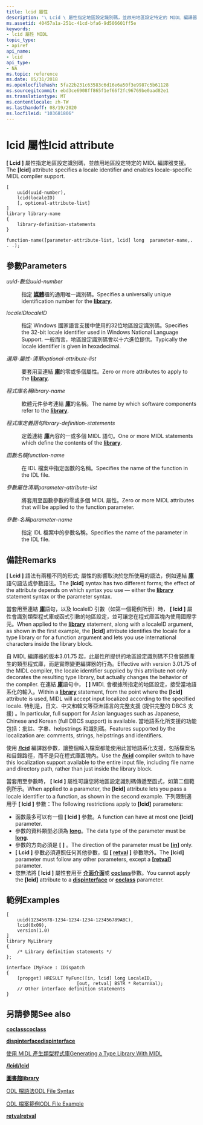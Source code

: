 ```yaml
---
title: lcid 屬性
description: '\ Lcid \ 屬性指定地區設定識別碼，並啟用地區設定特定的 MIDL 編譯器支援。'
ms.assetid: 40457a1a-251c-41cd-bfa6-9d506601ff5e
keywords:
- lcid 屬性 MIDL
topic_type:
- apiref
api_name:
- lcid
api_type:
- NA
ms.topic: reference
ms.date: 05/31/2018
ms.openlocfilehash: 5fa22b231c63583c6d16e6a50f3e9987c5b61128
ms.sourcegitcommit: ebd3ce6908ff865f1ef66f2fc96769be0aad82e1
ms.translationtype: MT
ms.contentlocale: zh-TW
ms.lasthandoff: 08/19/2020
ms.locfileid: "103681806"
---
```

# <a name="lcid-attribute"></a><span data-ttu-id="34c5a-104">lcid 屬性</span><span class="sxs-lookup"><span data-stu-id="34c5a-104">lcid attribute</span></span>

<span data-ttu-id="34c5a-105">**\[ Lcid \]** 屬性指定地區設定識別碼，並啟用地區設定特定的 MIDL 編譯器支援。</span><span class="sxs-lookup"><span data-stu-id="34c5a-105">The **\[lcid\]** attribute specifies a locale identifier and enables locale-specific MIDL compiler support.</span></span>

``` syntax
[
    uuid(uuid-number), 
    lcid(localeID)
    [, optional-attribute-list]
] 
library library-name
{ 
    library-definition-statements
}

function-name([parameter-attribute-list, lcid] long  parameter-name,. . .);
```

## <a name="parameters"></a><span data-ttu-id="34c5a-106">參數</span><span class="sxs-lookup"><span data-stu-id="34c5a-106">Parameters</span></span>

<dl> <dt>

<span data-ttu-id="34c5a-107">*uuid-數位*</span><span class="sxs-lookup"><span data-stu-id="34c5a-107">*uuid-number*</span></span> 
</dt> <dd>

<span data-ttu-id="34c5a-108">指定 [**媒體**](library.md)櫃的通用唯一識別碼。</span><span class="sxs-lookup"><span data-stu-id="34c5a-108">Specifies a universally unique identification number for the [**library**](library.md).</span></span>

</dd> <dt>

<span data-ttu-id="34c5a-109">*localeID*</span><span class="sxs-lookup"><span data-stu-id="34c5a-109">*localeID*</span></span> 
</dt> <dd>

<span data-ttu-id="34c5a-110">指定 Windows 國家語言支援中使用的32位地區設定識別碼。</span><span class="sxs-lookup"><span data-stu-id="34c5a-110">Specifies the 32-bit locale identifier used in Windows National Language Support.</span></span> <span data-ttu-id="34c5a-111">一般而言，地區設定識別碼會以十六進位提供。</span><span class="sxs-lookup"><span data-stu-id="34c5a-111">Typically the locale identifier is given in hexadecimal.</span></span>

</dd> <dt>

<span data-ttu-id="34c5a-112">*選用-屬性-清單*</span><span class="sxs-lookup"><span data-stu-id="34c5a-112">*optional-attribute-list*</span></span> 
</dt> <dd>

<span data-ttu-id="34c5a-113">要套用至連結 [**庫**](library.md)的零或多個屬性。</span><span class="sxs-lookup"><span data-stu-id="34c5a-113">Zero or more attributes to apply to the [**library**](library.md).</span></span>

</dd> <dt>

<span data-ttu-id="34c5a-114">*程式庫名稱*</span><span class="sxs-lookup"><span data-stu-id="34c5a-114">*library-name*</span></span> 
</dt> <dd>

<span data-ttu-id="34c5a-115">軟體元件參考連結 [**庫**](library.md)的名稱。</span><span class="sxs-lookup"><span data-stu-id="34c5a-115">The name by which software components refer to the [**library**](library.md).</span></span>

</dd> <dt>

<span data-ttu-id="34c5a-116">*程式庫定義語句*</span><span class="sxs-lookup"><span data-stu-id="34c5a-116">*library-definition-statements*</span></span> 
</dt> <dd>

<span data-ttu-id="34c5a-117">定義連結 [**庫**](library.md)內容的一或多個 MIDL 語句。</span><span class="sxs-lookup"><span data-stu-id="34c5a-117">One or more MIDL statements which define the contents of the [**library**](library.md).</span></span>

</dd> <dt>

<span data-ttu-id="34c5a-118">*函數名稱*</span><span class="sxs-lookup"><span data-stu-id="34c5a-118">*function-name*</span></span> 
</dt> <dd>

<span data-ttu-id="34c5a-119">在 IDL 檔案中指定函數的名稱。</span><span class="sxs-lookup"><span data-stu-id="34c5a-119">Specifies the name of the function in the IDL file.</span></span>

</dd> <dt>

<span data-ttu-id="34c5a-120">*參數屬性清單*</span><span class="sxs-lookup"><span data-stu-id="34c5a-120">*parameter-attribute-list*</span></span> 
</dt> <dd>

<span data-ttu-id="34c5a-121">將套用至函數參數的零或多個 MIDL 屬性。</span><span class="sxs-lookup"><span data-stu-id="34c5a-121">Zero or more MIDL attributes that will be applied to the function parameter.</span></span>

</dd> <dt>

<span data-ttu-id="34c5a-122">*參數-名稱*</span><span class="sxs-lookup"><span data-stu-id="34c5a-122">*parameter-name*</span></span> 
</dt> <dd>

<span data-ttu-id="34c5a-123">指定 IDL 檔案中的參數名稱。</span><span class="sxs-lookup"><span data-stu-id="34c5a-123">Specifies the name of the parameter in the IDL file.</span></span>

</dd> </dl>

## <a name="remarks"></a><span data-ttu-id="34c5a-124">備註</span><span class="sxs-lookup"><span data-stu-id="34c5a-124">Remarks</span></span>

<span data-ttu-id="34c5a-125">**\[ Lcid \]** 語法有兩種不同的形式; 屬性的影響取決於您所使用的語法，例如連結 [**庫**](library.md)語句語法或參數語法。</span><span class="sxs-lookup"><span data-stu-id="34c5a-125">The **\[lcid\]** syntax has two different forms; the effect of the attribute depends on which syntax you use — either the [**library**](library.md) statement syntax or the parameter syntax.</span></span>

<span data-ttu-id="34c5a-126">當套用至連結 [**庫**](library.md)語句，以及 localeID 引數（如第一個範例所示）時， **\[ lcid \]** 屬性會識別類型程式庫或函式引數的地區設定，並可讓您在程式庫區塊內使用國際字元。</span><span class="sxs-lookup"><span data-stu-id="34c5a-126">When applied to the [**library**](library.md) statement, along with a localeID argument, as shown in the first example, the **\[lcid\]** attribute identifies the locale for a type library or for a function argument and lets you use international characters inside the library block.</span></span>

<span data-ttu-id="34c5a-127">自 MIDL 編譯器的版本3.01.75 起，此屬性所提供的地區設定識別碼不只會裝飾產生的類型程式庫，而是實際變更編譯器的行為。</span><span class="sxs-lookup"><span data-stu-id="34c5a-127">Effective with version 3.01.75 of the MIDL compiler, the locale identifier supplied by this attribute not only decorates the resulting type library, but actually changes the behavior of the compiler.</span></span> <span data-ttu-id="34c5a-128">在連結 [**庫**](library.md)語句中， **\[ \]** MIDL 會根據所指定的地區設定，接受當地語系化的輸入。</span><span class="sxs-lookup"><span data-stu-id="34c5a-128">Within a [**library**](library.md) statement, from the point where the **\[lcid\]** attribute is used, MIDL will accept input localized according to the specified locale.</span></span> <span data-ttu-id="34c5a-129">特別是，日文、中文和韓文等亞洲語言的完整支援 (提供完整的 DBCS 支援) 。</span><span class="sxs-lookup"><span data-stu-id="34c5a-129">In particular, full support for Asian languages such as Japanese, Chinese and Korean (full DBCS support) is available.</span></span> <span data-ttu-id="34c5a-130">當地語系化所支援的功能包括：批註、字串、helpstrings 和識別碼。</span><span class="sxs-lookup"><span data-stu-id="34c5a-130">Features supported by the localization are: comments, strings, helpstrings and identifiers.</span></span>

<span data-ttu-id="34c5a-131">使用 [**/lcid**](-lcid.md) 編譯器參數，讓整個輸入檔案都能使用此當地語系化支援，包括檔案名和目錄路徑，而不是只在程式庫區塊內。</span><span class="sxs-lookup"><span data-stu-id="34c5a-131">Use the [**/lcid**](-lcid.md) compiler switch to have this localization support available to the entire input file, including file name and directory path, rather than just inside the library block.</span></span>

<span data-ttu-id="34c5a-132">當套用至參數時， **\[ lcid \]** 屬性可讓您將地區設定識別碼傳遞至函式，如第二個範例所示。</span><span class="sxs-lookup"><span data-stu-id="34c5a-132">When applied to a parameter, the **\[lcid\]** attribute lets you pass a locale identifier to a function, as shown in the second example.</span></span> <span data-ttu-id="34c5a-133">下列限制適用于 **\[ lcid \]** 參數：</span><span class="sxs-lookup"><span data-stu-id="34c5a-133">The following restrictions apply to **\[lcid\]** parameters:</span></span>

-   <span data-ttu-id="34c5a-134">函數最多可以有一個 **\[ lcid \]** 參數。</span><span class="sxs-lookup"><span data-stu-id="34c5a-134">A function can have at most one **\[lcid\]** parameter.</span></span>
-   <span data-ttu-id="34c5a-135">參數的資料類型必須為 [**long**](long.md)。</span><span class="sxs-lookup"><span data-stu-id="34c5a-135">The data type of the parameter must be [**long**](long.md).</span></span>
-   <span data-ttu-id="34c5a-136">參數的方向必須是 **\[** [](in.md) **\]** 。</span><span class="sxs-lookup"><span data-stu-id="34c5a-136">The direction of the parameter must be **\[**[**in**](in.md)**\]** only.</span></span>
-   <span data-ttu-id="34c5a-137">**\[ Lcid \]** 參數必須遵照任何其他參數，但 **\[** [**retval**](retval.md) **\]** 參數除外。</span><span class="sxs-lookup"><span data-stu-id="34c5a-137">The **\[lcid\]** parameter must follow any other parameters, except a **\[**[**retval**](retval.md)**\]** parameter.</span></span>
-   <span data-ttu-id="34c5a-138">您無法將 **\[ lcid \]** 屬性套用至 [**介面介面**](dispinterface.md)或 [**coclass**](coclass.md)參數。</span><span class="sxs-lookup"><span data-stu-id="34c5a-138">You cannot apply the **\[lcid\]** attribute to a [**dispinterface**](dispinterface.md) or [**coclass**](coclass.md) parameter.</span></span>

## <a name="examples"></a><span data-ttu-id="34c5a-139">範例</span><span class="sxs-lookup"><span data-stu-id="34c5a-139">Examples</span></span>

``` syntax
[  
    uuid(12345678-1234-1234-1234-123456789ABC),
    lcid(0x09),
    version(1.0)
] 
library MyLibrary
{
    /* Library definition statements */
};

interface IMyFace : IDispatch
{
    [propget] HRESULT MyFunc([in, lcid] long LocaleID,
                          [out, retval] BSTR * ReturnVal);
    // Other interface definition statements
}
```

## <a name="see-also"></a><span data-ttu-id="34c5a-140">另請參閱</span><span class="sxs-lookup"><span data-stu-id="34c5a-140">See also</span></span>

<dl> <dt>

[<span data-ttu-id="34c5a-141">**coclass**</span><span class="sxs-lookup"><span data-stu-id="34c5a-141">**coclass**</span></span>](coclass.md)
</dt> <dt>

[<span data-ttu-id="34c5a-142">**dispinterface**</span><span class="sxs-lookup"><span data-stu-id="34c5a-142">**dispinterface**</span></span>](dispinterface.md)
</dt> <dt>

[<span data-ttu-id="34c5a-143">使用 MIDL 產生類型程式庫</span><span class="sxs-lookup"><span data-stu-id="34c5a-143">Generating a Type Library With MIDL</span></span>](generating-a-type-library-with-midl-2.md)
</dt> <dt>

[<span data-ttu-id="34c5a-144">**/lcid**</span><span class="sxs-lookup"><span data-stu-id="34c5a-144">**/lcid**</span></span>](-lcid.md)
</dt> <dt>

[<span data-ttu-id="34c5a-145">**圖書館**</span><span class="sxs-lookup"><span data-stu-id="34c5a-145">**library**</span></span>](library.md)
</dt> <dt>

[<span data-ttu-id="34c5a-146">ODL 檔語法</span><span class="sxs-lookup"><span data-stu-id="34c5a-146">ODL File Syntax</span></span>](/previous-versions/windows/desktop/automat/odl-file-syntax)
</dt> <dt>

[<span data-ttu-id="34c5a-147">ODL 檔案範例</span><span class="sxs-lookup"><span data-stu-id="34c5a-147">ODL File Example</span></span>](/previous-versions/windows/desktop/automat/odl-file-example)
</dt> <dt>

[<span data-ttu-id="34c5a-148">**retval**</span><span class="sxs-lookup"><span data-stu-id="34c5a-148">**retval**</span></span>](retval.md)
</dt> </dl>

 

 